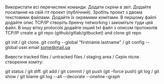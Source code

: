 Використати всі перечислені команди. Додати скріни в звіт. Додайте посилання на свій гіт проект (публічний). Зробіть проект з двома текстовими файлами. Додайте їх окремими комітами. В першому файлі додайте опис TCP/IP створіть бренчу networking і закомітьте туди цей файл.
В іншу вітку protocols додайте інший txt файл з описом протоколів TCP/IP
create a git repo (github/gitlab/gitbucket) and clone git repo

git init / git clone.
git config --global “firstname.lastname" / git config --global user.email some@mail.ua

Вивести tracked files / untracked files / staging area /
Скрін після створення коміту:

git status / git diff.
git add / git commit / git push (git –force push)
git log / git show / git blame
git log --all --decorate --oneline –graph
